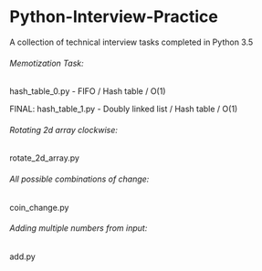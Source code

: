 # Python-Interview-Practice
A collection of technical interview tasks completed in Python 3.5

###### Memotization Task:

hash_table_0.py - FIFO / Hash table / O(1)

FINAL: hash_table_1.py - Doubly linked list / Hash table / O(1)

###### Rotating 2d array clockwise:

rotate_2d_array.py

###### All possible combinations of change:

coin_change.py

###### Adding multiple numbers from input:

add.py



